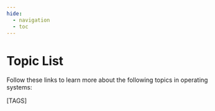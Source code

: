 ```yaml
---
hide:
  - navigation
  - toc
---
```


# Topic List

Follow these links to learn more about the following topics in operating systems:

[TAGS]
